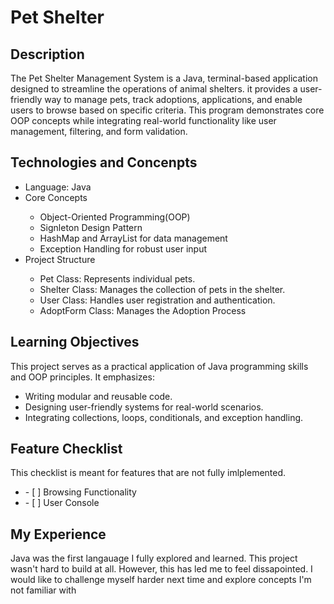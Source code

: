 <h1>Pet Shelter</h1>
<h2>Description</h2>
The Pet Shelter Management System is a Java, terminal-based application designed to streamline the operations of animal shelters.
it provides a user-friendly way to manage pets, track adoptions, applications, and enable users to browse based on specific criteria.
This program demonstrates core OOP concepts while integrating real-world functionality like user management, filtering, and form validation.



<h2>Technologies and Concenpts</h2>
<ul>
  <li>Language: Java</li>
  <li>Core Concepts</li>
    <ul>
       <li>Object-Oriented Programming(OOP)</li>
      <li>Signleton Design Pattern</li>
      <li>HashMap and ArrayList for data management</li>
      <li>Exception Handling for robust user input</li>
    </ul>
  <li>Project Structure</li>
    <ul>
      <li>Pet Class:  Represents individual pets.</li>
      <li>Shelter Class: Manages the collection of pets in the shelter.</li>
      <li>User Class: Handles user registration and authentication.</li>
      <li>AdoptForm Class: Manages the Adoption Process</li>
    </ul>
</ul>

<h2>Learning Objectives</h2>
This project serves as a practical application of Java programming skills and OOP principles. It emphasizes:
<ul>
  <li>Writing modular and reusable code.</li>
  <li>Designing user-friendly systems for real-world scenarios.</li>
  <li>Integrating collections, loops, conditionals, and exception handling.</li>
</ul>

<h2>Feature Checklist</h2>
This checklist is meant for features that are not fully imlplemented. <br>
<ul>
  <li>- [ ] Browsing Functionality</li>
  <li>- [ ] User Console</li>
</ul>

<h2>My Experience</h2>
Java was the first langauage I fully explored and learned. This project wasn't hard to build at all. However, this has led me to feel dissapointed.
I would like to challenge myself harder next time and explore concepts I'm not familiar with


